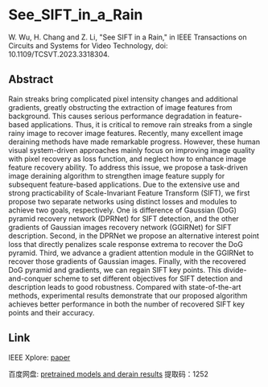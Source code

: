 # See_SIFT_in_a_Rain
W. Wu, H. Chang and Z. Li, "See SIFT in a Rain," in IEEE Transactions on Circuits and Systems for Video Technology, doi: 10.1109/TCSVT.2023.3318304.

## Abstract 
Rain streaks bring complicated pixel intensity changes and additional gradients, greatly obstructing the extraction of image features from background. This causes serious performance degradation in feature-based applications. Thus, it is critical to remove rain streaks from a single rainy image to recover image features. Recently, many excellent image deraining methods have made remarkable progress. However, these human visual system-driven approaches mainly focus on improving image quality with pixel recovery as loss function, and neglect how to enhance image feature recovery ability. To address this issue, we propose a task-driven image deraining algorithm to strengthen image feature supply for subsequent feature-based applications. Due to the extensive use and strong practicability of Scale-Invariant Feature Transform (SIFT), we first propose two separate networks using distinct losses and modules to achieve two goals, respectively. One is difference of Gaussian (DoG) pyramid recovery network (DPRNet) for SIFT detection, and the other gradients of Gaussian images recovery network (GGIRNet) for SIFT description. Second, in the DPRNet we propose an alternative interest point loss that directly penalizes scale response extrema to recover the DoG pyramid. Third, we advance a gradient attention module in the GGIRNet to recover those gradients of Gaussian images. Finally, with the recovered DoG pyramid and gradients, we can regain SIFT key points. This divide-and-conquer scheme to set different objectives for SIFT detection and description leads to good robustness. Compared with state-of-the-art methods, experimental results demonstrate that our proposed algorithm achieves better performance in both the number of recovered SIFT key points and their accuracy.

## Link
IEEE Xplore: [paper](https://ieeexplore.ieee.org/document/10261252)

百度网盘: [pretrained models and derain results](https://pan.baidu.com/s/1jw9PtvwaBSyPsvoLexpwdA) 
提取码：1252
